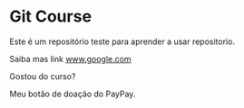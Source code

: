 # Git Course


Este é um repositório teste para aprender a usar repositorio.

Saiba mas link www.google.com 

Gostou do curso?

Meu botão de doação do PayPay.
